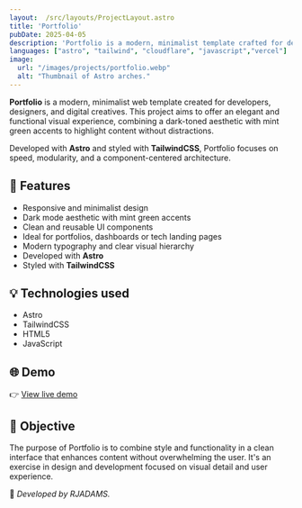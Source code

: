 ```yaml
---
layout:  /src/layouts/ProjectLayout.astro
title: 'Portfolio'
pubDate: 2025-04-05
description: 'Portfolio is a modern, minimalist template crafted for developers and digital creatives.'
languages: ["astro", "tailwind", "cloudflare", "javascript","vercel"]
image:
  url: "/images/projects/portfolio.webp"
  alt: "Thumbnail of Astro arches."
--- 
```


**Portfolio** is a modern, minimalist web template created for developers, designers, and digital creatives. This project aims to offer an elegant and functional visual experience, combining a dark-toned aesthetic with mint green accents to highlight content without distractions.

Developed with **Astro** and styled with **TailwindCSS**, Portfolio focuses on speed, modularity, and a component-centered architecture.

## 🧩 Features

- Responsive and minimalist design
- Dark mode aesthetic with mint green accents
- Clean and reusable UI components
- Ideal for portfolios, dashboards or tech landing pages
- Modern typography and clear visual hierarchy
- Developed with **Astro**
- Styled with **TailwindCSS**

## 💡 Technologies used

- Astro
- TailwindCSS
- HTML5
- JavaScript


## 🌐 Demo

👉 [View live demo](https://github.com/RJADAMS/Portfolio)

## 🎯 Objective

The purpose of Portfolio is to combine style and functionality in a clean interface that enhances content without overwhelming the user. It's an exercise in design and development focused on visual detail and user experience.


🚀 *Developed by RJADAMS.*
